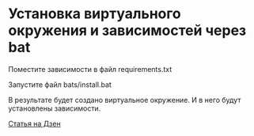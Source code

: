 # Установка виртуального окружения и зависимостей через bat

Поместите зависимости в файл requirements.txt

Запустите файл bats/install.bat

В результате будет создано виртуальное окружение. И в него будут установлены зависимости.



[Статья на Дзен](https://dzen.ru/a/ZBsMAI7wUBOKc8dy)
